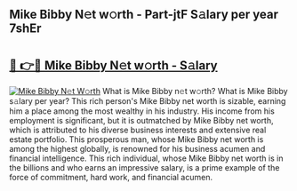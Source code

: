 ## Mike Bibby N𝚎t w𝚘rth - Part-jtF S𝚊lary per year 7shEr

# <h2><a href="http://gc5alu.nevu.top/?p=Mike+Bibby">🔗 👉🔴 Mike Bibby N𝚎t w𝚘rth - S𝚊lary</a></h2>

[![Mike Bibby N𝚎t W𝚘rth](https://i.imgur.com/Oavwk0R.jpeg)](http://gc5alu.nevu.top/?p=Mike+Bibby)
What is Mike Bibby n𝚎t w𝚘rth? What is Mike Bibby s𝚊lary per year?
This rich person's Mike Bibby net worth is sizable, earning him a place among the most wealthy in his industry. His income from his employment is significant, but it is outmatched by Mike Bibby net worth, which is attributed to his diverse business interests and extensive real estate portfolio. This prosperous man, whose Mike Bibby net worth is among the highest globally, is renowned for his business acumen and financial intelligence. This rich individual, whose Mike Bibby net worth is in the billions and who earns an impressive salary, is a prime example of the force of commitment, hard work, and financial acumen.
